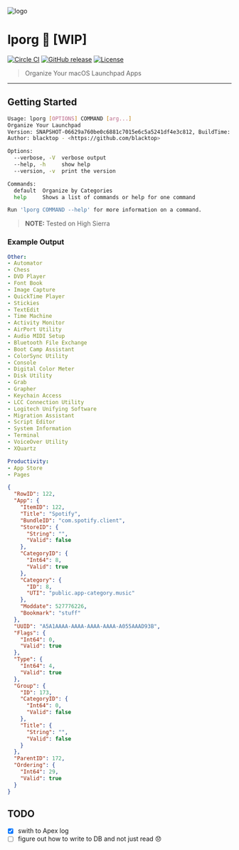 ![logo](https://github.com/blacktop/lporg/raw/master/porg.jpeg)

# lporg :construction: [WIP]

[![Circle CI](https://circleci.com/gh/blacktop/lporg.png?style=shield)](https://circleci.com/gh/blacktop/lporg) [![GitHub release](https://img.shields.io/github/release/blacktop/lporg.svg)](https://github.com/https://github.com/blacktop/lporg/releases/releases) [![License](http://img.shields.io/:license-mit-blue.svg)](http://doge.mit-license.org)

> Organize Your macOS Launchpad Apps

--------------------------------------------------------------------------------

## Getting Started

```sh
Usage: lporg [OPTIONS] COMMAND [arg...]
Organize Your Launchpad
Version: SNAPSHOT-06629a760be0c6881c7015e6c5a5241df4e3c812, BuildTime: 2017-12-26T19:40:06Z
Author: blacktop - <https://github.com/blacktop>

Options:
  --verbose, -V  verbose output
  --help, -h     show help
  --version, -v  print the version

Commands:
  default  Organize by Categories
  help     Shows a list of commands or help for one command

Run 'lporg COMMAND --help' for more information on a command.
```

> **NOTE:** Tested on High Sierra

### Example Output

```yaml
Other:
- Automator
- Chess
- DVD Player
- Font Book
- Image Capture
- QuickTime Player
- Stickies
- TextEdit
- Time Machine
- Activity Monitor
- AirPort Utility
- Audio MIDI Setup
- Bluetooth File Exchange
- Boot Camp Assistant
- ColorSync Utility
- Console
- Digital Color Meter
- Disk Utility
- Grab
- Grapher
- Keychain Access
- LCC Connection Utility
- Logitech Unifying Software
- Migration Assistant
- Script Editor
- System Information
- Terminal
- VoiceOver Utility
- XQuartz

Productivity:
- App Store
- Pages
```

```json
{
  "RowID": 122,
  "App": {
    "ItemID": 122,
    "Title": "Spotify",
    "BundleID": "com.spotify.client",
    "StoreID": {
      "String": "",
      "Valid": false
    },
    "CategoryID": {
      "Int64": 8,
      "Valid": true
    },
    "Category": {
      "ID": 8,
      "UTI": "public.app-category.music"
    },
    "Moddate": 527776226,
    "Bookmark": "stuff"
  },
  "UUID": "A5A1AAAA-AAAA-AAAA-AAAA-A055AAAD93B",
  "Flags": {
    "Int64": 0,
    "Valid": true
  },
  "Type": {
    "Int64": 4,
    "Valid": true
  },
  "Group": {
    "ID": 173,
    "CategoryID": {
      "Int64": 0,
      "Valid": false
    },
    "Title": {
      "String": "",
      "Valid": false
    }
  },
  "ParentID": 172,
  "Ordering": {
    "Int64": 29,
    "Valid": true
  }
}
```

## TODO

- [x] swith to Apex log
- [ ] figure out how to write to DB and not just read :disappointed:
